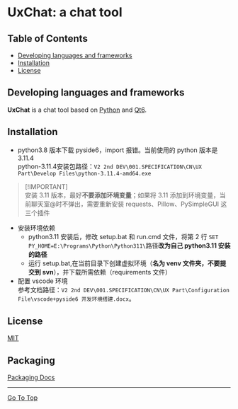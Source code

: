# UxChat: a chat tool
## Table of Contents
- [Developing languages and frameworks](#Developing-languages-and-frameworks)
- [Installation](#Installation)
- [License](#License)
## Developing languages and frameworks
**UxChat** is a chat tool based on [Python](https://docs.python.org/3/tutorial/index.html) and [Qt6](https://doc.qt.io/qtforpython-6/quickstart.html#quick-start).
## Installation
- python3.8 版本下载 pyside6，import 报错。当前使用的 python 版本是 3.11.4<br>
python-3.11.4安装包路径：`V2 2nd DEV\001.SPECIFICATION\CN\UX Part\Develop Files\python-3.11.4-amd64.exe`<br>
> [!IMPORTANT]<br>
> 安装 3.11 版本，最好**不要添加环境变量**；如果将 3.11 添加到环境变量，当前聊天室@时不弹出，需要重新安装 requests、Pillow、PySimpleGUI 这三个插件
- 安装环境依赖
  - python3.11 安装后，修改 setup.bat 和 run.cmd 文件，将第 2 行 `SET PY_HOME=E:\Programs\Python\Python311\`路径**改为自己 python3.11 安装的路径**<br>
  - 运行 setup.bat,在当前目录下创建虚拟环境（**名为 venv 文件夹，不要提交到 svn**），并下载所需依赖（requirements 文件）<br>
- 配置 vscode 环境<br>
  参考文档路径：`V2 2nd DEV\001.SPECIFICATION\CN\UX Part\Configuration File\vscode+pyside6 开发环境搭建.docx`。
## License
[MIT](https://github.com/imc-ux/UxChat/blob/main/LICENSE)
## Packaging
[Packaging Docs](https://github.com/imc-ux/UxChat/blob/main/pyinstaller%E6%89%93%E5%8C%85.md)<br>
<hr/>

[Go To Top](#Table-of-Contents)
